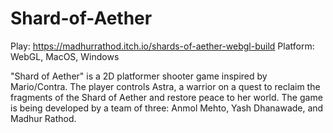 # Shard-of-Aether
Play: https://madhurrathod.itch.io/shards-of-aether-webgl-build
Platform: WebGL, MacOS, Windows

"Shard of Aether" is a 2D platformer shooter game inspired by Mario/Contra. The player controls Astra, a warrior on a quest to reclaim the fragments of the Shard of Aether and restore peace to her world. The game is being developed by a team of three: Anmol Mehto, Yash Dhanawade, and Madhur Rathod.
